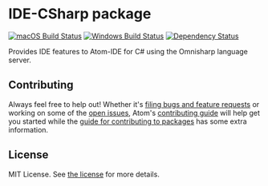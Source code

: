 # IDE-CSharp package
[![macOS Build Status](https://travis-ci.org/atom/ide-csharp.svg?branch=master)](https://travis-ci.org/atom/ide-csharp) [![Windows Build Status](https://ci.appveyor.com/api/projects/ide-csharp/settings/branch/master?svg=true)](https://ci.appveyor.com/project/Atom/ide-csharp/branch/master) [![Dependency Status](https://david-dm.org/atom/ide-csharp.svg)](https://david-dm.org/atom/ide-csharp)

Provides IDE features to Atom-IDE for C# using the Omnisharp language server.

## Contributing
Always feel free to help out!  Whether it's [filing bugs and feature requests](https://github.com/atom/languageserver-csharp/issues/new) or working on some of the [open issues](https://github.com/atom/languageserver-csharp/issues), Atom's [contributing guide](https://github.com/atom/atom/blob/master/CONTRIBUTING.md) will help get you started while the [guide for contributing to packages](https://github.com/atom/atom/blob/master/docs/contributing-to-packages.md) has some extra information.

## License
MIT License.  See [the license](LICENSE.md) for more details.
